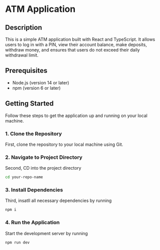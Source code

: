 # ATM Application

## Description

This is a simple ATM application built with React and TypeScript. It allows users to log in with a PIN, view their account balance, make deposits, withdraw money, and ensures that users do not exceed their daily withdrawal limit.

## Prerequisites

- Node.js (version 14 or later)
- npm (version 6 or later)

## Getting Started

Follow these steps to get the application up and running on your local machine.

### 1. Clone the Repository

First, clone the repository to your local machine using Git.

### 2. Navigate to Project Directory

Second, CD into the project directory

```bash
cd your-repo-name
```

### 3. Install Dependencies

Third, insatll all necessary dependencies by running

```bash
npm i
```

### 4. Run the Application

Start the development server by running

```bash
npm run dev
```
